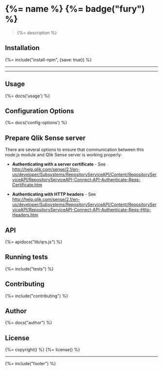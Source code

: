 # {%= name %} {%= badge("fury") %}
> {%= description %}

## Installation
{%= include("install-npm", {save: true}) %}

---

<!-- toc -->

---

## Usage
{%= docs('usage') %}

## Configuration Options
{%= docs('config-options') %}

## Prepare Qlik Sense server
There are several options to ensure that communication between this node.js module and Qlik Sense server is working properly:

* **Authenticating with a server certificate** - See http://help.qlik.com/sense/2.1/en-us/developer/Subsystems/RepositoryServiceAPI/Content/RepositoryServiceAPI/RepositoryServiceAPI-Connect-API-Authenticate-Reqs-Certificate.htm

* **Authenticating with HTTP headers** - See http://help.qlik.com/sense/2.1/en-us/developer/Subsystems/RepositoryServiceAPI/Content/RepositoryServiceAPI/RepositoryServiceAPI-Connect-API-Authenticate-Reqs-Http-Headers.htm

## API
{%= apidocs("lib/qrs.js") %}

<!--## Examples-->

## Running tests
{%= include("tests") %}

## Contributing
{%= include("contributing") %}

## Author
{%= docs("author") %}

## License
{%= copyright() %}
{%= license() %}

***
{%= include("footer") %}
